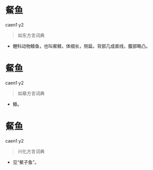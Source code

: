 # 䱗鱼
caen1 y2
> 如东方言词典
- 鲤科动物鲦鱼，也叫䱗鲦，体细长，侧扁，背部几成直线，腹部略凸。

# 䱗鱼
caen1 y2
> 如皋方言词典
- 鲦。

# 䱗鱼
caen1 y2
> 兴化方言词典
- 见“䱗子鱼”。
